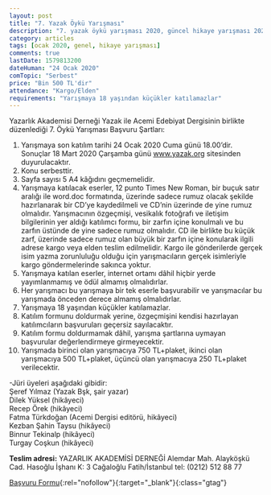 ```yaml
---
layout: post
title: "7. Yazak Öykü Yarışması"
description: "7. yazak öykü yarışması 2020, güncel hikaye yarışması 2020"
category: articles
tags: [ocak 2020, genel, hikaye yarışması]
comments: true
lastDate: 1579813200
dateHuman: "24 Ocak 2020"
comTopic: "Serbest"
price: "Bin 500 TL'dir"
attendance: "Kargo/Elden"
requirements: "Yarışmaya 18 yaşından küçükler katılamazlar"
---
```


Yazarlık Akademisi Derneği Yazak ile Acemi Edebiyat Dergisinin birlikte düzenlediği 7. Öykü Yarışması Başvuru Şartları:  
1. Yarışmaya son katılım tarihi 24 Ocak 2020 Cuma günü 18.00’dir. Sonuçlar 18 Mart 2020 Çarşamba günü www.yazak.org sitesinden duyurulacaktır.  
2. Konu serbesttir.  
3. Sayfa sayısı 5 A4 kâğıdını geçmemelidir.  
4. Yarışmaya katılacak eserler, 12 punto Times New Roman, bir buçuk satır aralığı ile word.doc formatında, üzerinde sadece rumuz olacak şekilde hazırlanarak bir CD’ye kaydedilmeli ve CD’nin üzerinde de yine rumuz olmalıdır. Yarışmacının özgeçmişi, vesikalık fotoğrafı ve iletişim bilgilerinin yer aldığı katılımcı formu, bir zarfın içine konulmalı ve bu zarfın üstünde de yine sadece rumuz olmalıdır. CD ile birlikte bu küçük zarf, üzerinde sadece rumuz olan büyük bir zarfın içine konularak ilgili adrese kargo veya elden teslim edilmelidir. Kargo ile gönderilerde gerçek isim yazma zorunluluğu olduğu için yarışmacıların gerçek isimleriyle kargo göndermelerinde sakınca yoktur.  
5. Yarışmaya katılan eserler, internet ortamı dâhil hiçbir yerde yayımlanmamış ve ödül almamış olmalıdırlar.  
6. Her yarışmacı bu yarışmaya bir tek eserle başvurabilir ve yarışmacılar bu yarışmada önceden derece almamış olmalıdırlar.  
7. Yarışmaya 18 yaşından küçükler katılamazlar.  
8. Katılım formunu doldurmak yerine, özgeçmişini kendisi hazırlayan katılımcıların başvuruları geçersiz sayılacaktır.  
9. Katılım formu doldurmamak dâhil, yarışma şartlarına uymayan başvurular değerlendirmeye girmeyecektir.  
10. Yarışmada birinci olan yarışmacıya 750 TL+plaket, ikinci olan yarışmacıya 500 TL+plaket, üçüncü olan yarışmacıya 250 TL+plaket verilecektir.  

-Jüri üyeleri aşağıdaki gibidir:  
Şeref Yılmaz (Yazak Bşk, şair yazar)  
Dilek Yüksel (hikâyeci)  
Recep Örek (hikâyeci)  
Fatma Türkdoğan (Acemi Dergisi editörü, hikâyeci)  
Kezban Şahin Taysu (hikâyeci)  
Binnur Tekinalp (hikâyeci)  
Turgay Coşkun (hikâyeci)  

**Teslim adresi:** YAZARLIK AKADEMİSİ DERNEĞİ Alemdar Mah. Alayköşkü Cad. Hasoğlu İşhanı K: 3 Cağaloğlu Fatih/İstanbul tel: (0212) 512 88 77  

[Başvuru Formu](https://firebasestorage.googleapis.com/v0/b/edebiyat-yarismalari.appspot.com/o/yazak-turkiye-geneli-7-oyku-yarismasi-basvuru-formu.doc?alt=media&token=b0cec237-e1df-4fbc-992f-9d88f62760e7){:rel="nofollow"}{:target="_blank"}{:class="gtag"}